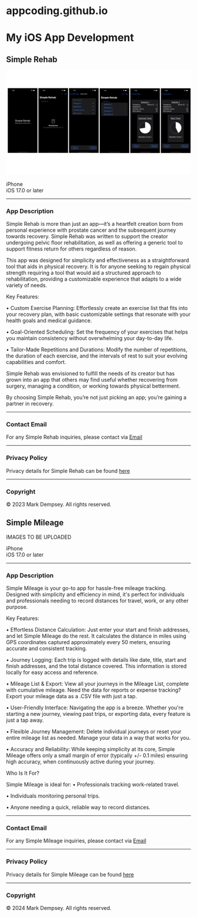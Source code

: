 # appcoding.github.io

# My iOS App Development

## Simple Rehab


![iPhone Screenshot 1](Screenshots.png)

iPhone       
iOS 17.0 or later

---

### App Description

Simple Rehab is more than just an app—it’s a heartfelt creation born from personal experience with prostate cancer and the subsequent journey towards recovery. Simple Rehab was written to support the creator undergoing pelvic floor rehabilitation, as well as offering a generic tool to support fitness return for others regardless of reason. 

This app was designed for simplicity and effectiveness as a straightforward tool that aids in physical recovery. It is for anyone seeking to regain physical strength requiring a tool that would aid a structured approach to rehabilitation, providing a customizable experience that adapts to a wide variety of needs.

Key Features:

•	Custom Exercise Planning: Effortlessly create an exercise list that fits into your recovery plan, with basic customizable settings that resonate with your health goals and medical guidance.

•	Goal-Oriented Scheduling: Set the frequency of your exercises that helps you maintain consistency without overwhelming your day-to-day life.

•	Tailor-Made Repetitions and Durations: Modify the number of repetitions, the duration of each exercise, and the intervals of rest to suit your evolving capabilities and comfort.

Simple Rehab was envisioned to fulfill the needs of its creator but has grown into an app that others may find useful whether recovering from surgery, managing a condition, or working towards physical betterment.

By choosing Simple Rehab, you’re not just picking an app; you’re gaining a partner in recovery. 

---

### Contact Email

For any Simple Rehab inquiries, please contact via [Email](mailto:simplerehabhelp@gmail.com.)

---

### Privacy Policy

Privacy details for Simple Rehab can be found [here](Privacy%20Policy.pdf)

---

### Copyright

© 2023 Mark Dempsey. All rights reserved.





## Simple Mileage


IMAGES TO BE UPLOADED

iPhone       
iOS 17.0 or later

---

### App Description

Simple Mileage is your go-to app for hassle-free mileage tracking. Designed with simplicity and efficiency in mind, it's perfect for individuals and professionals needing to record distances for travel, work, or any other purpose.

Key Features:

•	Effortless Distance Calculation: Just enter your start and finish addresses, and let Simple Mileage do the rest. It calculates the distance in miles using GPS coordinates captured approximately every 50 meters, ensuring accurate and consistent tracking.

•	Journey Logging: Each trip is logged with details like date, title, start and finish addresses, and the total distance covered. This information is stored locally for easy access and reference.

•	Mileage List & Export: View all your journeys in the Mileage List, complete with cumulative mileage. Need the data for reports or expense tracking? Export your mileage data as a .CSV file with just a tap.

•	User-Friendly Interface: Navigating the app is a breeze. Whether you're starting a new journey, viewing past trips, or exporting data, every feature is just a tap away.

•	Flexible Journey Management: Delete individual journeys or reset your entire mileage list as needed. Manage your data in a way that works for you.

•	Accuracy and Reliability: While keeping simplicity at its core, Simple Mileage offers only a small margin of error (typically +/- 0.1 miles) ensuring high accuracy, when continuously active during your journey.

Who Is It For?

Simple Mileage is ideal for:
•	Professionals tracking work-related travel.

•	Individuals monitoring personal trips.

•	Anyone needing a quick, reliable way to record distances.

---

### Contact Email

For any Simple Mileage inquiries, please contact via [Email](mailto:simplemileagehelp@gmail.com.)

---

### Privacy Policy

Privacy details for Simple Mileage can be found [here](Privacy%20Policy%20Simple%20Mileage.pdf)

---

### Copyright

© 2024 Mark Dempsey. All rights reserved.
